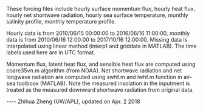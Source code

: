 These forcing files include hourly surface momentum flux, hourly heat flux, hourly net shortwave
 radiation, hourly sea surface temperature, monthly salinity profile, monthly temperature profile.

Hourly data is from 2010/06/15 00:00:00 to 2016/06/16 11:00:00, monthly data is from 
2010/06/16 12:00:00 to 2017/10/16 12:00:00. Missing data is interpolated using linear method 
(interp1 and griddata in MATLAB). The time labels used here are in UTC format.

Momentum flux, latent heat flux, and sensible heat flux are computed using coare35vn.m algorithm (from NOAA). 
Net shortwave radiation and net longwave radiation are computed using swhf.m and lwhf.m function 
in air-sea toolboox (MATLAB). Note the measured insolation in the inputment is treated as the 
measured downward shortwave radiation from original data.

---- Zhihua Zheng (UW/APL), updated on Apr. 2 2018

